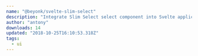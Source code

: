 ```yaml
---
name: "@beyonk/svelte-slim-select"
description: "Integrate Slim Select select component into Svelte applications."
author: "antony"
downloads: 14
updated: "2018-10-25T16:10:53.318Z"
tags: 
  - ui
---
```

